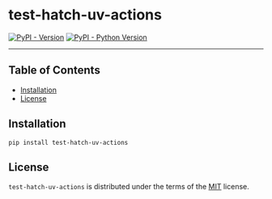 # test-hatch-uv-actions

[![PyPI - Version](https://img.shields.io/pypi/v/test-hatch-uv-actions.svg)](https://pypi.org/project/test-hatch-uv-actions)
[![PyPI - Python Version](https://img.shields.io/pypi/pyversions/test-hatch-uv-actions.svg)](https://pypi.org/project/test-hatch-uv-actions)

-----

## Table of Contents

- [Installation](#installation)
- [License](#license)

## Installation

```console
pip install test-hatch-uv-actions
```

## License

`test-hatch-uv-actions` is distributed under the terms of the [MIT](https://spdx.org/licenses/MIT.html) license.
